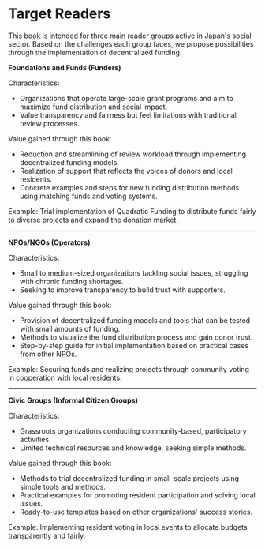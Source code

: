 # Target Readers

This book is intended for three main reader groups active in Japan's social sector. Based on the challenges each group faces, we propose possibilities through the implementation of decentralized funding.

**Foundations and Funds (Funders)**

Characteristics:

* Organizations that operate large-scale grant programs and aim to maximize fund distribution and social impact.
* Value transparency and fairness but feel limitations with traditional review processes.

Value gained through this book:

* Reduction and streamlining of review workload through implementing decentralized funding models.
* Realization of support that reflects the voices of donors and local residents.
* Concrete examples and steps for new funding distribution methods using matching funds and voting systems.

Example: Trial implementation of Quadratic Funding to distribute funds fairly to diverse projects and expand the donation market.

***

**NPOs/NGOs (Operators)**

Characteristics:

* Small to medium-sized organizations tackling social issues, struggling with chronic funding shortages.
* Seeking to improve transparency to build trust with supporters.

Value gained through this book:

* Provision of decentralized funding models and tools that can be tested with small amounts of funding.
* Methods to visualize the fund distribution process and gain donor trust.
* Step-by-step guide for initial implementation based on practical cases from other NPOs.

Example: Securing funds and realizing projects through community voting in cooperation with local residents.

***

**Civic Groups (Informal Citizen Groups)**

Characteristics:

* Grassroots organizations conducting community-based, participatory activities.
* Limited technical resources and knowledge, seeking simple methods.

Value gained through this book:

* Methods to trial decentralized funding in small-scale projects using simple tools and methods.
* Practical examples for promoting resident participation and solving local issues.
* Ready-to-use templates based on other organizations' success stories.

Example: Implementing resident voting in local events to allocate budgets transparently and fairly. 